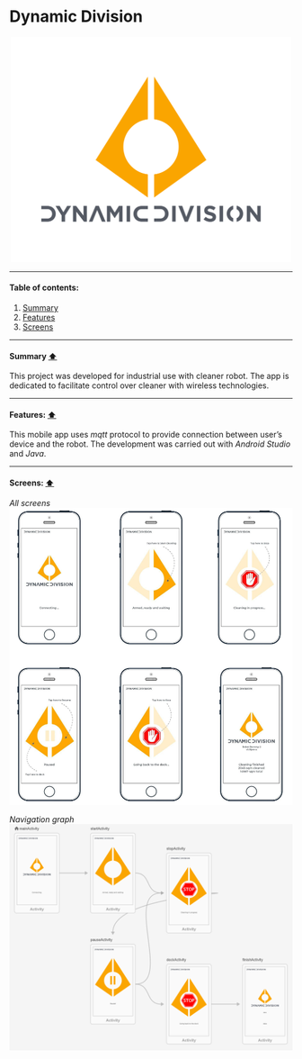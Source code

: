 # Dynamic Division
<p align="center">
  <img src="/app/src/main/res/drawable/3.png" width="500">
</p>


****
#### Table of contents:
1. [Summary](#summary-arrow_up)
2. [Features](#features-arrow_up)
3. [Screens](#screens-arrow_up)
****

#### Summary [:arrow_up:](#table-of-contents)
This project was developed for industrial use with cleaner robot. 
The app is dedicated to facilitate control over cleaner with wireless technologies.
****

#### Features: [:arrow_up:](#table-of-contents)
This mobile app uses _mqtt_ protocol to provide connection between user’s device and the robot. 
The development was carried out with _Android Studio_ and _Java_.
****

#### Screens: [:arrow_up:](#table-of-contents)
_All screens_
![icon_featured_graphic](/app/src/main/res/drawable/1.png)

_Navigation graph_
![icon_featured_graphic](/app/src/main/res/drawable/2.png)
